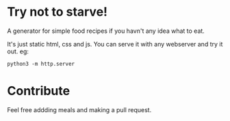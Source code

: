# Try not to starve!
A generator for simple food recipes if you havn't any idea what to eat.

It's just static html, css and js. You can serve it with any webserver and try it out. eg:

```
python3 -m http.server
```
# Contribute
Feel free addding meals and making a pull request.
